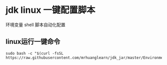 # jdk linux 一键配置脚本
环境变量 shell 脚本自动化配置 

## linux运行一键命令
```shell    
sudo bash -c "$(curl -fsSL https://raw.githubusercontent.com/mrhuanglearn/jdk_jar/master/EnvironmentVariable.sh)"
```
